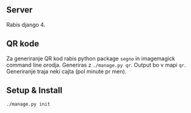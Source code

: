 ## Server
Rabis django 4.

## QR kode
Za generiranje QR kod rabis python package `segno` in
imagemagick command line orodja. Generiras z `./manage.py qr`. Output bo v mapi
`qr`. Generiranje traja neki cajta (pol minute pr men).

## Setup & Install
`./manage.py init`
